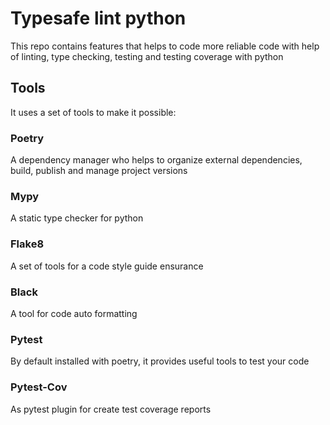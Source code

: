 # Typesafe lint python

This repo contains features that helps to code more reliable code with help of linting, type checking, testing and testing coverage with python

## Tools

It uses a set of tools to make it possible:

### Poetry

A dependency manager who helps to organize external dependencies, build, publish and manage project versions

### Mypy

A static type checker for python

### Flake8

A set of tools for a code style guide ensurance

### Black

A tool for code auto formatting

### Pytest

By default installed with poetry, it provides useful tools to test your code

### Pytest-Cov

As pytest plugin for create test coverage reports